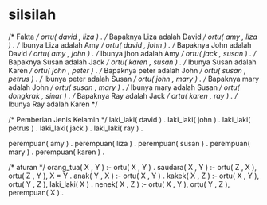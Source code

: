 # silsilah
/* Fakta */
ortu( david , liza ) .  /* Bapaknya Liza adalah David */
ortu( amy , liza ) .  /* Ibunya Liza adalah Amy */
ortu( david , john ) .  /* Bapaknya John adalah David */
ortu( amy , john ) .  /* Ibunya jhon adalah Amy */
ortu( jack , susan ) .  /* Bapaknya Susan adalah Jack */
ortu( karen , susan ) .  /* Ibunya Susan adalah Karen */
ortu( john , peter ) .  /* Bapaknya peter adalah John */
ortu( susan , petrus ) .  /* Ibunya peter adalah Susan */
ortu( john , mary ) .  /* Bapaknya mary adalah John */
ortu( susan , mary ) .  /* Ibunya mary adalah Susan */
ortu( dongkrak , sinar ) .  /* Bapaknya Ray adalah Jack */
ortu( karen , ray ) .  /* Ibunya Ray adalah Karen */

/* Pemberian Jenis Kelamin */
laki_laki( david ) .
laki_laki( john ) .
laki_laki( petrus ) .
laki_laki( jack ) .
laki_laki( ray ) .

perempuan( amy ) .
perempuan( liza ) .
perempuan( susan ) .
perempuan( mary ) .
perempuan( karen ) .


/* aturan */
orang_tua( X , Y ) :- ortu( X , Y ) .
saudara( X , Y ) :- ortu( Z , X ), ortu( Z , Y ), X  \=  Y .
anak( Y , X ) :- ortu( X , Y ) .
kakek( X , Z ) :- ortu( X , Y ), ortu( Y , Z ), laki_laki( X ) .
nenek( X , Z ) :- ortu( X , Y ), ortu( Y , Z ), perempuan( X ) .
